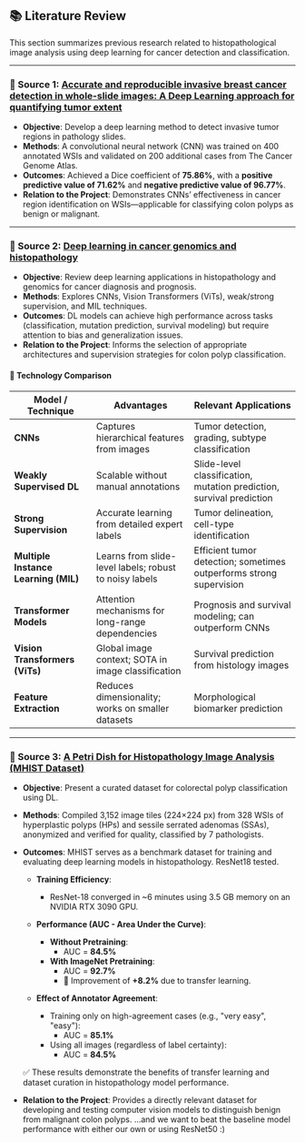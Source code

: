 ## 📚 Literature Review

This section summarizes previous research related to histopathological image analysis using deep learning for cancer detection and classification.

---

### 🔹 Source 1: [Accurate and reproducible invasive breast cancer detection in whole-slide images: A Deep Learning approach for quantifying tumor extent](https://www.nature.com/articles/srep46450#Tab4)

- **Objective**: Develop a deep learning method to detect invasive tumor regions in pathology slides.
- **Methods**: A convolutional neural network (CNN) was trained on 400 annotated WSIs and validated on 200 additional cases from The Cancer Genome Atlas.
- **Outcomes**: Achieved a Dice coefficient of **75.86%**, with a **positive predictive value of 71.62%** and **negative predictive value of 96.77%**.
- **Relation to the Project**: Demonstrates CNNs’ effectiveness in cancer region identification on WSIs—applicable for classifying colon polyps as benign or malignant.

---

### 🔹 Source 2: [Deep learning in cancer genomics and histopathology](https://genomemedicine.biomedcentral.com/articles/10.1186/s13073-024-01315-6)

- **Objective**: Review deep learning applications in histopathology and genomics for cancer diagnosis and prognosis.
- **Methods**: Explores CNNs, Vision Transformers (ViTs), weak/strong supervision, and MIL techniques.
- **Outcomes**: DL models can achieve high performance across tasks (classification, mutation prediction, survival modeling) but require attention to bias and generalization issues.
- **Relation to the Project**: Informs the selection of appropriate architectures and supervision strategies for colon polyp classification.

#### 🧠 Technology Comparison

| **Model / Technique**        | **Advantages**                                              | **Relevant Applications**                                                 |
|-----------------------------|-------------------------------------------------------------|---------------------------------------------------------------------------|
| **CNNs**                    | Captures hierarchical features from images                  | Tumor detection, grading, subtype classification                         |
| **Weakly Supervised DL**    | Scalable without manual annotations                         | Slide-level classification, mutation prediction, survival prediction     |
| **Strong Supervision**      | Accurate learning from detailed expert labels               | Tumor delineation, cell-type identification                              |
| **Multiple Instance Learning (MIL)** | Learns from slide-level labels; robust to noisy labels    | Efficient tumor detection; sometimes outperforms strong supervision      |
| **Transformer Models**      | Attention mechanisms for long-range dependencies            | Prognosis and survival modeling; can outperform CNNs                     |
| **Vision Transformers (ViTs)** | Global image context; SOTA in image classification          | Survival prediction from histology images                                |
| **Feature Extraction**      | Reduces dimensionality; works on smaller datasets           | Morphological biomarker prediction                                       |

---

### 🔹 Source 3: [A Petri Dish for Histopathology Image Analysis (MHIST Dataset)](https://arxiv.org/pdf/2101.12355)

- **Objective**: Present a curated dataset for colorectal polyp classification using DL.
- **Methods**: Compiled 3,152 image tiles (224×224 px) from 328 WSIs of hyperplastic polyps (HPs) and sessile serrated adenomas (SSAs), anonymized and verified for quality, classified by 7 pathologists.
- **Outcomes**: MHIST serves as a benchmark dataset for training and evaluating deep learning models in histopathology. ResNet18 tested.

  - **Training Efficiency**:
    - ResNet-18 converged in ~6 minutes using 3.5 GB memory on an NVIDIA RTX 3090 GPU.

  - **Performance (AUC - Area Under the Curve)**:
    - **Without Pretraining**:  
      - AUC = **84.5%**
    - **With ImageNet Pretraining**:  
      - AUC = **92.7%**
      - 🔼 Improvement of **+8.2%** due to transfer learning.

  - **Effect of Annotator Agreement**:
    - Training only on high-agreement cases (e.g., "very easy", "easy"):
      - AUC = **85.1%**
    - Using all images (regardless of label certainty):
      - AUC = **84.5%**

  ✅ These results demonstrate the benefits of transfer learning and dataset curation in histopathology model performance.

- **Relation to the Project**: Provides a directly relevant dataset for developing and testing computer vision models to distinguish benign from malignant colon polyps. ...and we want to beat the baseline model performance with either our own or using ResNet50 :)
